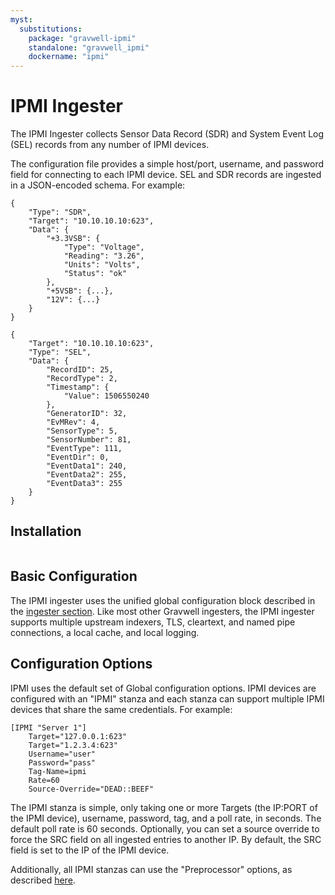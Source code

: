 ```yaml
---
myst:
  substitutions:
    package: "gravwell-ipmi"
    standalone: "gravwell_ipmi"
    dockername: "ipmi"
---
```

# IPMI Ingester

The IPMI Ingester collects Sensor Data Record (SDR) and System Event Log (SEL) records from any number of IPMI devices. 

The configuration file provides a simple host/port, username, and password field for connecting to each IPMI device. SEL and SDR records are ingested in a JSON-encoded schema. For example:

```
{
    "Type": "SDR",
    "Target": "10.10.10.10:623",
    "Data": {
        "+3.3VSB": {
            "Type": "Voltage",
            "Reading": "3.26",
            "Units": "Volts",
            "Status": "ok"
        },
        "+5VSB": {...},
        "12V": {...}
    }
}

{
    "Target": "10.10.10.10:623",
    "Type": "SEL",
    "Data": {
        "RecordID": 25,
        "RecordType": 2,
        "Timestamp": {
            "Value": 1506550240
        },
        "GeneratorID": 32,
        "EvMRev": 4,
        "SensorType": 5,
        "SensorNumber": 81,
        "EventType": 111,
        "EventDir": 0,
        "EventData1": 240,
        "EventData2": 255,
        "EventData3": 255
    }
}
```

## Installation

```{include} installation_instructions_template 
```

## Basic Configuration

The IPMI ingester uses the unified global configuration block described in the [ingester section](ingesters_global_configuration_parameters).  Like most other Gravwell ingesters, the IPMI ingester supports multiple upstream indexers, TLS, cleartext, and named pipe connections, a local cache, and local logging.

## Configuration Options

IPMI uses the default set of Global configuration options. IPMI devices are configured with an "IPMI" stanza and each stanza can support multiple IPMI devices that share the same credentials. For example:

```
[IPMI "Server 1"]
	Target="127.0.0.1:623"
	Target="1.2.3.4:623"
	Username="user"
	Password="pass"
	Tag-Name=ipmi
	Rate=60
	Source-Override="DEAD::BEEF" 
```

The IPMI stanza is simple, only taking one or more Targets (the IP:PORT of the IPMI device), username, password, tag, and a poll rate, in seconds. The default poll rate is 60 seconds. Optionally, you can set a source override to force the SRC field on all ingested entries to another IP. By default, the SRC field is set to the IP of the IPMI device. 

Additionally, all IPMI stanzas can use the "Preprocessor" options, as described [here](/ingesters/preprocessors/preprocessors).
